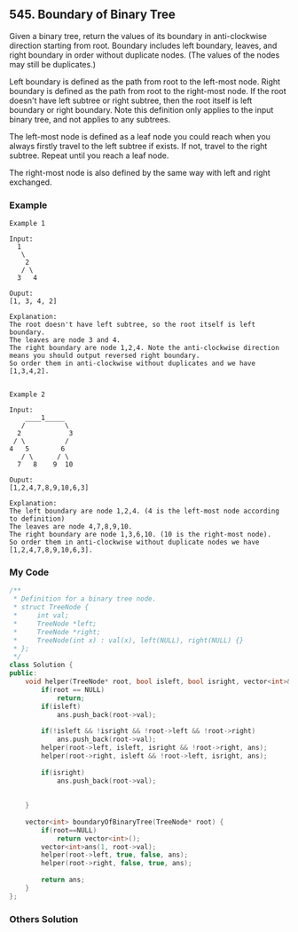## 545. Boundary of Binary Tree

Given a binary tree, return the values of its boundary in anti-clockwise direction starting from root. Boundary includes left boundary, leaves, and right boundary in order without duplicate nodes.  (The values of the nodes may still be duplicates.)

Left boundary is defined as the path from root to the left-most node. Right boundary is defined as the path from root to the right-most node. If the root doesn't have left subtree or right subtree, then the root itself is left boundary or right boundary. Note this definition only applies to the input binary tree, and not applies to any subtrees.

The left-most node is defined as a leaf node you could reach when you always firstly travel to the left subtree if exists. If not, travel to the right subtree. Repeat until you reach a leaf node.

The right-most node is also defined by the same way with left and right exchanged.

### Example
```
Example 1

Input:
  1
   \
    2
   / \
  3   4

Ouput:
[1, 3, 4, 2]

Explanation:
The root doesn't have left subtree, so the root itself is left boundary.
The leaves are node 3 and 4.
The right boundary are node 1,2,4. Note the anti-clockwise direction means you should output reversed right boundary.
So order them in anti-clockwise without duplicates and we have [1,3,4,2].
 

Example 2

Input:
    ____1_____
   /          \
  2            3
 / \          / 
4   5        6   
   / \      / \
  7   8    9  10  
       
Ouput:
[1,2,4,7,8,9,10,6,3]

Explanation:
The left boundary are node 1,2,4. (4 is the left-most node according to definition)
The leaves are node 4,7,8,9,10.
The right boundary are node 1,3,6,10. (10 is the right-most node).
So order them in anti-clockwise without duplicate nodes we have [1,2,4,7,8,9,10,6,3].
```

### My Code
```c++
/**
 * Definition for a binary tree node.
 * struct TreeNode {
 *     int val;
 *     TreeNode *left;
 *     TreeNode *right;
 *     TreeNode(int x) : val(x), left(NULL), right(NULL) {}
 * };
 */
class Solution {
public:
    void helper(TreeNode* root, bool isleft, bool isright, vector<int>& ans){
        if(root == NULL)
            return;
        if(isleft)
            ans.push_back(root->val);
        
        if(!isleft && !isright && !root->left && !root->right)
            ans.push_back(root->val);
        helper(root->left, isleft, isright && !root->right, ans);
        helper(root->right, isleft && !root->left, isright, ans);
        
        if(isright)
            ans.push_back(root->val);
        
        
    }
    
    vector<int> boundaryOfBinaryTree(TreeNode* root) {
        if(root==NULL)
            return vector<int>();
        vector<int>ans(1, root->val);
        helper(root->left, true, false, ans);
        helper(root->right, false, true, ans);
        
        return ans;
    }
};
```


### Others Solution
```c++
```

